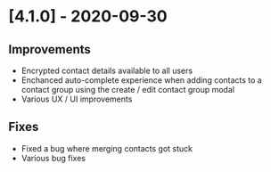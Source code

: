 # [4.1.0] - 2020-09-30
## Improvements
- Encrypted contact details available to all users
- Enchanced auto-complete experience when adding contacts to a contact group using the create / edit contact group modal
- Various UX / UI improvements
## Fixes
- Fixed a bug where merging contacts got stuck
- Various bug fixes
